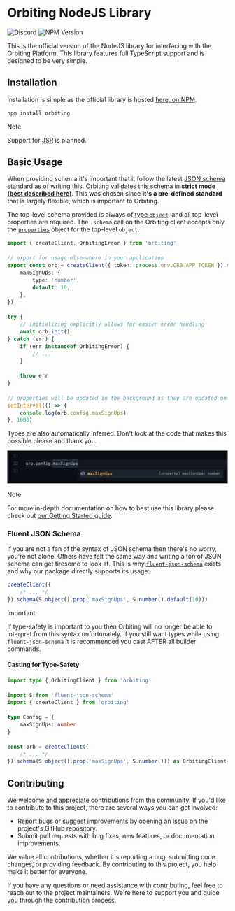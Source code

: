 # Orbiting NodeJS Library

![Discord](https://img.shields.io/discord/1226968306221846588) ![NPM Version](https://img.shields.io/npm/v/orbiting)

This is the official version of the NodeJS library for interfacing with the Orbiting Platform. This library features full TypeScript support and is designed to be very simple.

## Installation

Installation is simple as the official library is hosted [here, on NPM](https://www.npmjs.com/package/orbiting).

```bash
npm install orbiting
```

> [!NOTE]
> Support for [JSR](https://jsr.io/) is planned.

## Basic Usage

When providing schema it's important that it follow the latest [JSON schema standard](https://json-schema.org/) as of writing this. Orbiting validates this schema in **[strict mode (best described here)](https://ajv.js.org/strict-mode.html)**. This was chosen since **it's a pre-defined standard** that is largely flexible, which is important to Orbiting.

The top-level schema provided is always of [type `object`](https://json-schema.org/understanding-json-schema/reference/object), and all top-level properties are required. The `.schema` call on the Orbiting client accepts only the [`properties`](https://json-schema.org/understanding-json-schema/reference/object#properties) object for the top-level `object`.

```ts
import { createClient, OrbitingError } from 'orbiting'

// export for usage else-where in your application
export const orb = createClient({ token: process.env.ORB_APP_TOKEN }).schema({
    maxSignUps: {
        type: 'number',
        default: 10,
    },
})

try {
    // initializing explicitly allows for easier error handling
    await orb.init()
} catch (err) {
    if (err instanceof OrbitingError) {
        // ...
    }

    throw err
}

// properties will be updated in the background as they are updated on the app's control panel
setInterval(() => {
    console.log(orb.config.maxSignUps)
}, 1000)
```

Types are also automatically inferred. Don't look at the code that makes this possible please and thank you.

![vscode typescript completion example](examples/type-completion.png)

> [!NOTE]
> For more in-depth documentation on how to best use this library please check out [our Getting Started guide](docs/getting-started.md).

### Fluent JSON Schema

If you are not a fan of the syntax of JSON schema then there's no worry, you're not alone. Others have felt the same way and writing a ton of JSON schema can get tiresome to look at. This is why [`fluent-json-schema`](https://www.npmjs.com/package/fluent-json-schema) exists and why our package directly supports its usage:

```js
createClient({
    /* ... */
}).schema(S.object().prop('maxSignUps', S.number().default(10)))
```

> [!IMPORTANT]
> If type-safety is important to you then Orbiting will no longer be able to interpret from this syntax unfortunately. If you still want types while using `fluent-json-schema` it is recommended you cast AFTER all builder commands.

#### Casting for Type-Safety

```ts
import type { OrbitingClient } from 'orbiting'

import S from 'fluent-json-schema'
import { createClient } from 'orbiting'

type Config = {
    maxSignUps: number
}

const orb = createClient({
    /* ... */
}).schema(S.object().prop('maxSignUps', S.number())) as OrbitingClient<Config>
```

## Contributing

We welcome and appreciate contributions from the community! If you'd like to contribute to this project, there are several ways you can get involved:

-   Report bugs or suggest improvements by opening an issue on the project's GitHub repository.
-   Submit pull requests with bug fixes, new features, or documentation improvements.

We value all contributions, whether it's reporting a bug, submitting code changes, or providing feedback. By contributing to this project, you help make it better for everyone.

If you have any questions or need assistance with contributing, feel free to reach out to the project maintainers. We're here to support you and guide you through the contribution process.
